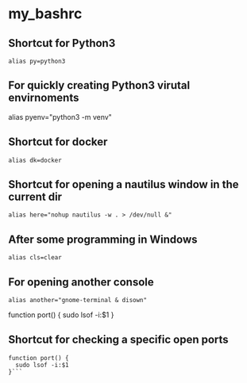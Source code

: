 # my_bashrc

## Shortcut for Python3
```alias py=python3```

## For quickly creating Python3 virutal envirnoments
alias pyenv="python3 -m venv"

## Shortcut for docker
```alias dk=docker```
## Shortcut for opening a nautilus window in the current dir
```alias here="nohup nautilus -w . > /dev/null &"```
## After some programming in Windows
```alias cls=clear```
## For opening another console
```alias another="gnome-terminal & disown"```

function port() {
  sudo lsof -i:$1
}
## Shortcut for checking a specific open ports
```
function port() {
  sudo lsof -i:$1
}```
